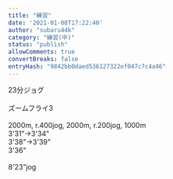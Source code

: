 ```yaml
---
title: "練習"
date: '2021-01-08T17:22:40'
author: "subaru44k"
category: "練習(中)"
status: "publish"
allowComments: true
convertBreaks: false
entryHash: "9842bb0daed536127322ef047c7c4a46"
---
```

23分ジョグ<br>
<br>
ズームフライ3<br>
<br>
2000m, r.400jog, 2000m, r.200jog, 1000m<br>
3'31"→3'34"<br>
3'38"→3'39"<br>
3'36"<br>
<br>
8'23"jog

